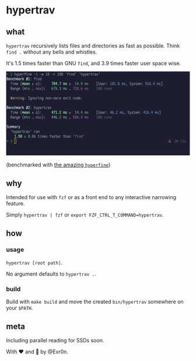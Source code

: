 # hypertrav

## what
`hypertrav` recursively lists files and directories as fast as possible. Think `find .` without any bells and whistles.

It's 1.5 times faster than GNU `find`, and 3.9 times faster user space wise.

![Benchmark of hypertrav running 1.5x faster than find](./docs/bench.png)

(benchmarked with [the amazing `hyperfine`](https://github.com/sharkdp/hyperfine))

## why
Intended for use with `fzf` or as a front end to any interactive narrowing feature.

Simply `hypertrav | fzf` or `export FZF_CTRL_T_COMMAND=hypertrav`.

## how

### usage
`hypertrav [root path]`.

No argument defaults to `hypertrav .`.

### build
Build with `make build` and move the created `bin/hypertrav` somewhere on your `$PATH`.

## meta

Including parallel reading for SSDs soon.

With :heart: and :green_salad: by @Exr0n.


